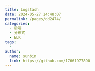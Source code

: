 ```yaml
---
title: Logstash
date: 2024-05-27 14:48:07
permalink: /pages/dd2474/
categories:
  - 后端
  - 分布式
  - ELK
tags:
  - 
author: 
  name: sunbin
  link: https://github.com/17661977890
---
```

